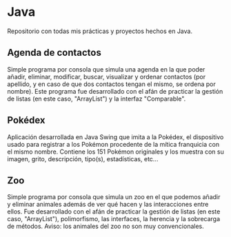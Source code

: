 # Java
Repositorio con todas mis prácticas y proyectos hechos en Java.

## Agenda de contactos
Simple programa por consola que simula una agenda en la que poder añadir, eliminar, modificar, buscar, visualizar y ordenar contactos (por apellido, y en caso de que dos contactos tengan el mismo, se ordena por nombre).
Este programa fue desarrollado con el afán de practicar la gestión de listas (en este caso, "ArrayList") y la interfaz "Comparable".

## Pokédex
Aplicación desarrollada en Java Swing que imita a la Pokédex, el dispositivo usado para registrar a los Pokémon procedente de la mítica franquicia con el mismo nombre. Contiene los 151 Pokémon originales y los muestra con su imagen, grito, descripción, tipo(s), estadísticas, etc...

## Zoo
Simple programa por consola que simula un zoo en el que podemos añadir y eliminar animales además de ver qué hacen y las interacciones entre ellos. Fue desarrollado con el afán de practicar la gestión de listas (en este caso, "ArrayList"), polimorfismo, las interfaces, la herencia y la sobrecarga de métodos. Aviso: los animales del zoo no son muy convencionales.
